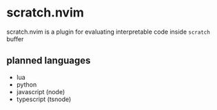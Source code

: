 # scratch.nvim
scratch.nvim is a plugin for evaluating interpretable code inside `scratch` buffer

## planned languages
- lua
- python
- javascript (node)
- typescript (tsnode)
